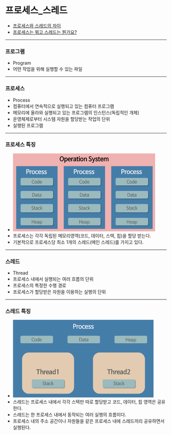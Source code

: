 # 프로세스_스레드

- [프로세스와 스레드의 차이](https://gmlwjd9405.github.io/2018/09/14/process-vs-thread.html)
- [프로세스는 뭐고 스레드는 뭔가요?](https://www.youtube.com/watch?v=iks_Xb9DtTM&list=PLpO7kx5DnyIExYt0jkyWWjx8XNA2Fx2rI&index=6)

---

### 프로그램

- Program
- 어떤 작업을 위해 실행할 수 있는 파일

---

### 프로세스

- Process
- 컴퓨터에서 연속적으로 실행되고 있는 컴퓨터 프로그램
- 메모리에 올라와 실행되고 있는 프로그램의 인스턴스(독립적인 개체)
- 운영체제로부터 시스템 자원을 할당받는 작업의 단위
- 실행된 프로그램

---

### 프로세스 특징

- ![image-20220706233756183](프로세스_스레드.assets/image-20220706233756183-16571182783861.png)
- 프로세스는 각각 독립된 메모리영역(코드, 데이터, 스텍, 힙)을 할당 받는다.
- 기본적으로 프로세스당 최소 1개의 스레드(메인 스레드)를 가지고 있다.

---

### 스레드

- Thread
- 프로세스 내에서 실행되는 여러 흐름의 단위
- 프로세스의 특정한 수행 경로
- 프로세스가 할당받은 자원을 이용하는 실행의 단위

---

### 스레드 특징

- ![image-20220706234155024](프로세스_스레드.assets/image-20220706234155024-16571185230532.png)
- 스레드는 프로세스 내에서 각각 스텍만 따로 할당받고 코드, 데이터, 힙 영역은 공유한다.
- 스레드는 한 프로세스 내에서 동작되는 여러 실행의 흐름이다.
- 프로세스 내의 주소 공간이나 자원들을 같은 프로세스 내에 스레드끼리 공유하면서 실행된다.

